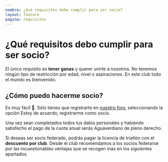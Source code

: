 ```yaml
---
nombre: ¿Qué requisitos debo cumplir para ser socio?
layout: feature
pagina: requisitos
---
```

# ¿Qué requisitos debo cumplir para ser socio?

El único requisito es **tener ganas** y querer unirte a nosotros. No tenemos ningún tipo de restricción por edad, nivel o aspiraciones. En este club todo el mundo es bienvenido.

## [](https://aguaverde.org/info/requisitos#%C2%BFc%C3%B3mo-puedo-hacerme-socio)¿Cómo puedo hacerme socio?

Es muy fácil 🤙. Sólo tienes que registrarte en [nuestro foro](https://foro.aguaverde.org/), seleccionando la opción Estoy de acuerdo, registrarme como socio.

Una vez sean completados todos tus datos personales y habiendo satisfecho el pago de la cuota anual serás Aguaverdiano de pleno derecho.

Si deseas ser socio federado, podrás pagar la licencia de triatlón con el **descuento por club**. Desde el club recomendamos a los socios federarse por las incuestionables ventajas que se recogen más en los siguientes apartados.